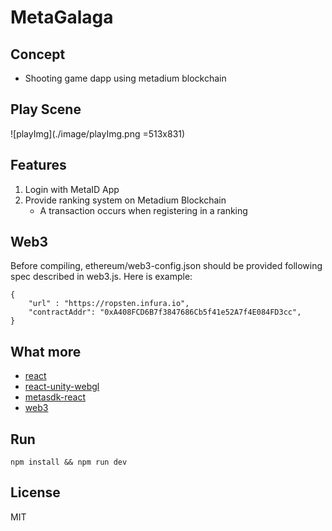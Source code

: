 # MetaGalaga
## Concept
- Shooting game dapp using metadium blockchain

## Play Scene
![playImg](./image/playImg.png =513x831)

## Features
1. Login with MetaID App
2. Provide ranking system on Metadium Blockchain
    - A transaction occurs when registering in a ranking

## Web3
Before compiling, ethereum/web3-config.json should be provided following spec described in web3.js. Here is example:
```shell
{
    "url" : "https://ropsten.infura.io",
    "contractAddr": "0xA408FCD6B7f3847686Cb5f41e52A7f4E084FD3cc",
}
```

## What more
- [react](https://www.npmjs.com/package/react)
- [react-unity-webgl](https://www.npmjs.com/package/react-unity-webgl)
- [metasdk-react](https://www.npmjs.com/package/metasdk-react)
- [web3](https://www.npmjs.com/package/web3)

## Run
```shell
npm install && npm run dev
```

## License
MIT
